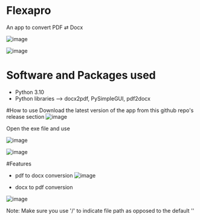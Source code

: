 # Flexapro
An app to convert PDF ⇄ Docx

![image](https://user-images.githubusercontent.com/88923986/223147185-cf319f40-5bc0-4fe6-aae9-f6bc9f2b8759.png)

![image](https://user-images.githubusercontent.com/88923986/223147625-654c232d-d6b4-4bfe-93ba-7087f05684d7.png)


# Software and Packages used
- Python 3.10
- Python libraries --> docx2pdf, PySimpleGUI, pdf2docx

#How to use
Download the latest version of the app from this github repo's release section
![image](https://user-images.githubusercontent.com/88923986/223147900-57e40342-2eec-4956-8e2e-1f6bf1dd6f08.png)

Open the exe file and use

![image](https://user-images.githubusercontent.com/88923986/223148348-7d6b4a5c-20c9-4765-8011-4c75bb7824ea.png)

![image](https://user-images.githubusercontent.com/88923986/223148476-e9ac76c2-32de-49a0-9362-62d4baf57ad0.png)


#Features

- pdf to docx conversion
![image](https://user-images.githubusercontent.com/88923986/223148866-eb41e282-11b3-4eca-81d4-063eba9d491d.png)



- docx to pdf conversion

![image](https://user-images.githubusercontent.com/88923986/223148806-8f5cdbbb-06fe-4c0c-9bbb-e9e8d70d0103.png)


Note: Make sure you use '/' to indicate file path as opposed to the default '\'


